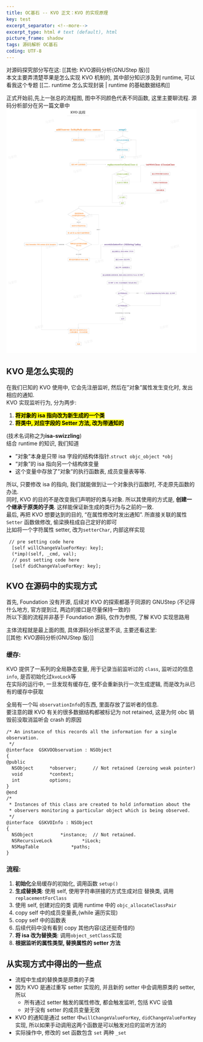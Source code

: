 ```yaml
---
title: OC基石 -- KVO 正文：KVO 的实现原理
key: test
excerpt_separator: <!--more-->
excerpt_type: html # text (default), html
picture_frame: shadow
tags: 源码解析 OC基石
coding: UTF-8
--- 
```


对源码探究部分写在这: [[其他: KVO源码分析(GNUStep 版)]]  
本文主要弄清楚苹果是怎么实现 KVO 机制的, 其中部分知识涉及到 runtime, 可以看我这个专题 [[二. runtime 怎么实现封装 | runtime 的基础数据结构]]  
  
正式开始前,先上一张总的流程图, 图中不同颜色代表不同函数, 这里主要聊流程. 源码分析部分在另一篇文章中  
![](/assets/images/源码解析/kvo/kvo.png)  
  
## KVO 是怎么实现的  
在我们已知的 KVO 使用中, 它会先注册监听, 然后在”对象”属性发生变化时, 发出相应的通知.  
KVO 实现监听行为, 分为两步:

1.  **<mark>将对象的 isa 指向改为新生成的一个类</mark>**      
2.  **<mark>将类中, 对应字段的 Setter 方法, 改为带通知的</mark>**    

(技术名词称之为**isa-swizzling**)  
结合 runtime 的知识, 我们知道  
* ”对象”本身是只带 isa 字段的结构体指针.`struct objc_object *obj`  
* “对象”的 isa 指向另一个结构体变量  
* 这个变量中存放了”对象”的执行函数表, 成员变量表等等.  
  
所以, 只要修改 isa 的指向, 我们就能做到让一个对象执行函数时, 不走原先函数的办法.  
同时, KVO 的目的不是改变我们声明好的类与对象. 所以其使用的方式是, **创建一个继承于原类的子类**. 这样能保证新生成的类行为与之前的一致.  
最后, 再把 KVO 想要达到的目的, “在属性修改时发出通知”. 所直接关联的属性 `Setter` 函数做修改, 偷梁换柱成自己定好的即可  
比如将一个字符属性 setter, 改为`setterChar`, 内部这样实现  

```objc  
 // pre setting code here  
  [self willChangeValueForKey: key];  
  (*imp)(self, _cmd, val);  
  // post setting code here  
  [self didChangeValueForKey: key];  
```  
  
## KVO 在源码中的实现方式  

首先, Foundation 没有开源, 后续对 KVO 的探索都基于同源的 GNUStep (不记得什么地方, 官方提到过, 两边的接口是尽量保持一致的)  
所以下面的流程并非基于 Foundation 源码, 仅作为参照, 了解 KVO 实现思路用  
  
主体流程就是最上面的图, 具体源码分析这里不谈, 主要还看这里:   
[[其他: KVO源码分析(GNUStep 版)]]  
  
### 缓存:  

KVO 提供了一系列的全局静态变量, 用于记录当前监听过的 `class`, 监听过的信息`info`, 是否初始化过`kvoLock`等  
在实际的运行中, 一旦发现有缓存在, 便不会重新执行一次生成逻辑, 而是改为从已有的缓存中获取  
  
全局有一个叫 `observationInfo`的东西, 里面存放了监听者的信息.  
要注意的跟 KVO 有关的很多数据结构都被标记为 not retained, 这是为何 obc 销毁前没取消监听会 crash 的原因  

```objc  
/* An instance of this records all the information for a single observation.  
 */  
@interface	GSKVOObservation : NSObject  
{  
@public  
  NSObject      *observer;      // Not retained (zeroing weak pointer)  
  void          *context;  
  int           options;  
}  
@end  
/*  
 * Instances of this class are created to hold information about the  
 * observers monitoring a particular object which is being observed.  
 */  
@interface	GSKVOInfo : NSObject  
{  
  NSObject	        *instance;	// Not retained.  
  NSRecursiveLock	        *iLock;  
  NSMapTable	        *paths;  
}  
```  
  
### 流程:  
1. **初始化**全局缓存的初始化, 调用函数 `setup()`  
2. **生成替换类**: 使用 self, 使用字符串拼接的方式生成对应 替换类, 调用`replacementForClass`  
  1. 使用 self, 创建对应的类 调用 runtime 中的 `objc_allocateClassPair`  
  2. copy self 中的成员变量表,(while 遍历实现)  
  3. copy self 中的函数表   
  4. 后续代码中没有看到 copy 其他内容(这还挺奇怪的)  
3. **将 isa 改为替换类**: 调用`object_setClass`实现  
4. **根据监听的属性类型, 替换属性的 setter 方法**  
  
## 从实现方式中得出的一些点  
* 流程中生成的替换类是原类的子类  
* 因为 KVO 是通过重写 setter 实现的, 并且新的 setter 中会调用原类的 setter, 所以  
  * 所有通过 setter 触发的属性修改, 都会触发监听, 包括 KVC 设值  
  * 对于没有 setter 的成员变量无效  
* KVO 的通知是通过 setter 中`willChangeValueForKey`, `didChangeValueForKey` 实现, 所以如果手动调用这两个函数是可以触发对应的监听方法的  
* 实际操作中, 修改的 set 函数包含 `set` 两种 `_set`  
  